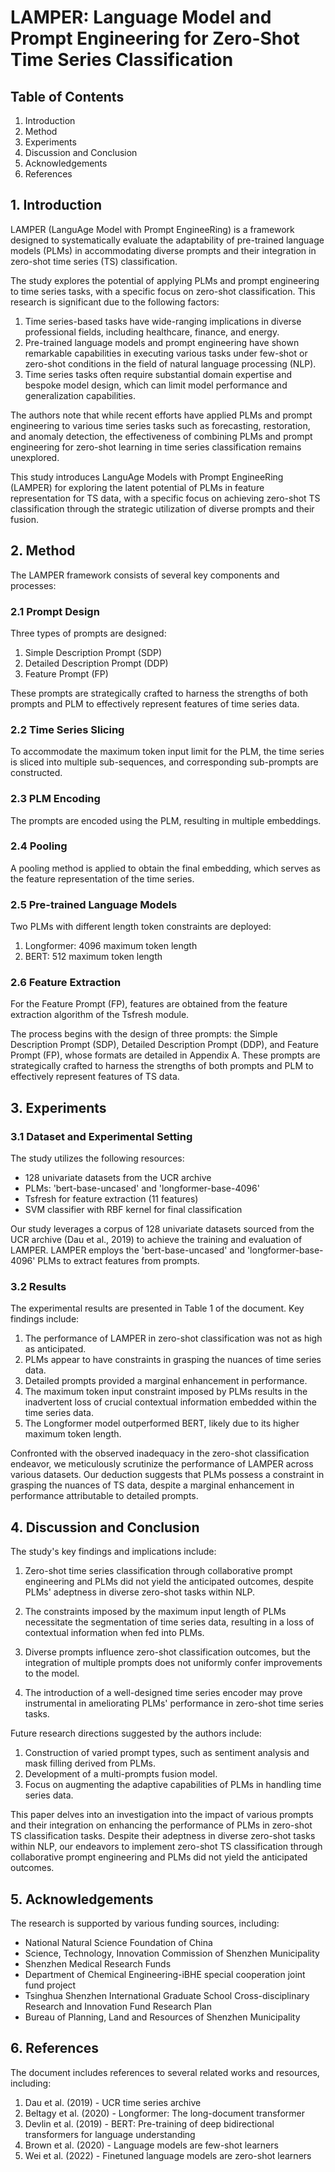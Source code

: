 # LAMPER: Language Model and Prompt Engineering for Zero-Shot Time Series Classification

## Table of Contents

1. Introduction
2. Method
3. Experiments
4. Discussion and Conclusion
5. Acknowledgements
6. References

## 1. Introduction

<definition>LAMPER (LanguAge Model with Prompt EngineeRing)</definition> is a framework designed to systematically evaluate the adaptability of pre-trained language models (PLMs) in accommodating diverse prompts and their integration in zero-shot time series (TS) classification.

The study explores the potential of applying PLMs and prompt engineering to time series tasks, with a specific focus on zero-shot classification. This research is significant due to the following factors:

1. Time series-based tasks have wide-ranging implications in diverse professional fields, including healthcare, finance, and energy.
2. Pre-trained language models and prompt engineering have shown remarkable capabilities in executing various tasks under few-shot or zero-shot conditions in the field of natural language processing (NLP).
3. Time series tasks often require substantial domain expertise and bespoke model design, which can limit model performance and generalization capabilities.

The authors note that while recent efforts have applied PLMs and prompt engineering to various time series tasks such as forecasting, restoration, and anomaly detection, the effectiveness of combining PLMs and prompt engineering for zero-shot learning in time series classification remains unexplored.

<quote>This study introduces LanguAge Models with Prompt EngineeRing (LAMPER) for exploring the latent potential of PLMs in feature representation for TS data, with a specific focus on achieving zero-shot TS classification through the strategic utilization of diverse prompts and their fusion.</quote>

## 2. Method

The LAMPER framework consists of several key components and processes:

### 2.1 Prompt Design

Three types of prompts are designed:

1. <definition>Simple Description Prompt (SDP)</definition>
2. <definition>Detailed Description Prompt (DDP)</definition>
3. <definition>Feature Prompt (FP)</definition>

These prompts are strategically crafted to harness the strengths of both prompts and PLM to effectively represent features of time series data.

### 2.2 Time Series Slicing

To accommodate the maximum token input limit for the PLM, the time series is sliced into multiple sub-sequences, and corresponding sub-prompts are constructed.

### 2.3 PLM Encoding

The prompts are encoded using the PLM, resulting in multiple embeddings.

### 2.4 Pooling

A pooling method is applied to obtain the final embedding, which serves as the feature representation of the time series.

### 2.5 Pre-trained Language Models

Two PLMs with different length token constraints are deployed:

1. Longformer: 4096 maximum token length
2. BERT: 512 maximum token length

### 2.6 Feature Extraction

For the Feature Prompt (FP), features are obtained from the feature extraction algorithm of the Tsfresh module.

<quote>The process begins with the design of three prompts: the Simple Description Prompt (SDP), Detailed Description Prompt (DDP), and Feature Prompt (FP), whose formats are detailed in Appendix A. These prompts are strategically crafted to harness the strengths of both prompts and PLM to effectively represent features of TS data.</quote>

## 3. Experiments

### 3.1 Dataset and Experimental Setting

The study utilizes the following resources:

- 128 univariate datasets from the UCR archive
- PLMs: 'bert-base-uncased' and 'longformer-base-4096'
- Tsfresh for feature extraction (11 features)
- SVM classifier with RBF kernel for final classification

<quote>Our study leverages a corpus of 128 univariate datasets sourced from the UCR archive (Dau et al., 2019) to achieve the training and evaluation of LAMPER. LAMPER employs the 'bert-base-uncased' and 'longformer-base-4096' PLMs to extract features from prompts.</quote>

### 3.2 Results

The experimental results are presented in Table 1 of the document. Key findings include:

1. The performance of LAMPER in zero-shot classification was not as high as anticipated.
2. PLMs appear to have constraints in grasping the nuances of time series data.
3. Detailed prompts provided a marginal enhancement in performance.
4. The maximum token input constraint imposed by PLMs results in the inadvertent loss of crucial contextual information embedded within the time series data.
5. The Longformer model outperformed BERT, likely due to its higher maximum token length.

<quote>Confronted with the observed inadequacy in the zero-shot classification endeavor, we meticulously scrutinize the performance of LAMPER across various datasets. Our deduction suggests that PLMs possess a constraint in grasping the nuances of TS data, despite a marginal enhancement in performance attributable to detailed prompts.</quote>

## 4. Discussion and Conclusion

The study's key findings and implications include:

1. Zero-shot time series classification through collaborative prompt engineering and PLMs did not yield the anticipated outcomes, despite PLMs' adeptness in diverse zero-shot tasks within NLP.

2. The constraints imposed by the maximum input length of PLMs necessitate the segmentation of time series data, resulting in a loss of contextual information when fed into PLMs.

3. Diverse prompts influence zero-shot classification outcomes, but the integration of multiple prompts does not uniformly confer improvements to the model.

4. The introduction of a well-designed time series encoder may prove instrumental in ameliorating PLMs' performance in zero-shot time series tasks.

Future research directions suggested by the authors include:

1. Construction of varied prompt types, such as sentiment analysis and mask filling derived from PLMs.
2. Development of a multi-prompts fusion model.
3. Focus on augmenting the adaptive capabilities of PLMs in handling time series data.

<quote>This paper delves into an investigation into the impact of various prompts and their integration on enhancing the performance of PLMs in zero-shot TS classification tasks. Despite their adeptness in diverse zero-shot tasks within NLP, our endeavors to implement zero-shot TS classification through collaborative prompt engineering and PLMs did not yield the anticipated outcomes.</quote>

## 5. Acknowledgements

The research is supported by various funding sources, including:

- National Natural Science Foundation of China
- Science, Technology, Innovation Commission of Shenzhen Municipality
- Shenzhen Medical Research Funds
- Department of Chemical Engineering-iBHE special cooperation joint fund project
- Tsinghua Shenzhen International Graduate School Cross-disciplinary Research and Innovation Fund Research Plan
- Bureau of Planning, Land and Resources of Shenzhen Municipality

## 6. References

The document includes references to several related works and resources, including:

1. Dau et al. (2019) - UCR time series archive
2. Beltagy et al. (2020) - Longformer: The long-document transformer
3. Devlin et al. (2019) - BERT: Pre-training of deep bidirectional transformers for language understanding
4. Brown et al. (2020) - Language models are few-shot learners
5. Wei et al. (2022) - Finetuned language models are zero-shot learners